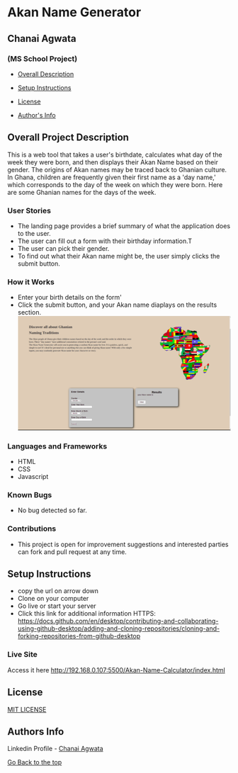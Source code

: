 # Akan Name Generator
## Chanai Agwata
### (MS School Project)

* [Overall Description](https://github.com/chanaiagwata/Akan-Name-Calculator/new/main?readme=1#overall-project-description)

* [Setup Instructions](https://github.com/chanaiagwata/Akan-Name-Calculator/new/main?readme=1#setup-instructions)

* [License](https://github.com/chanaiagwata/Akan-Name-Calculator/new/main?readme=1#license)

* [Author's Info](https://github.com/chanaiagwata/Akan-Name-Calculator/new/main?readme=1#authors-info)

## Overall Project Description
<p>This is a web tool that takes a user's birthdate, calculates what day of the week they were born, and then displays their Akan Name based on their gender. The origins of Akan names may be traced back to Ghanian culture. In Ghana, children are frequently given their first name as a 'day name,' which corresponds to the day of the week on which they were born. Here are some Ghanian names for the days of the week.</p>

### User Stories
* The landing page provides a brief summary of what the application does to the user.
* The user can fill out a form with their birthday information.T
* The user can pick their gender.
* To find out what their Akan name might be, the user simply clicks the submit button.
### How it Works
* Enter your birth details on the form'
* Click the submit button, and your Akan name diaplays on the results section.
![screenshot](https://raw.githubusercontent.com/chanaiagwata/Akan-Name-Calculator/main/images/mainscreen.png)
### Languages and Frameworks
* HTML
* CSS
* Javascript
### Known Bugs
* No bug detected so far. 
### Contributions
* This project is open for improvement suggestions and interested parties can fork and pull request at any time.

## Setup Instructions
* copy the url on arrow down
* Clone on your computer
* Go live or start your server
* Click this link for additional information HTTPS: https://docs.github.com/en/desktop/contributing-and-collaborating-using-github-desktop/adding-and-cloning-repositories/cloning-and-forking-repositories-from-github-desktop

### Live Site
Access it here http://192.168.0.107:5500/Akan-Name-Calculator/index.html


## License
[MIT LICENSE](LICENSE)


## Authors Info

Linkedin Profile - [Chanai Agwata](https://www.linkedin.com/in/chanai-agwata-90a345146/)

[Go Back to the top](#portfolio)
